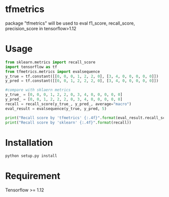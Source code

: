 # tfmetrics
package "tfmetrics" will be used to eval f1_score, recall_score, precision_score in tensorflow>1.12

# Usage

```python
from sklearn.metrics import recall_score
import tensorflow as tf
from tfmetrics.metrics import evalsequence
y_true = tf.constant([[0, 0, 0, 1, 2, 2, 0], [3, 4, 0, 0, 0, 0, 0]])
y_pred = tf.constant([[0, 0, 1, 2, 2, 2, 0], [3, 4, 0, 0, 0, 0, 0]])

#compare with sklaern metrics
y_true_ = [0, 0, 0, 1, 2, 2, 0, 3, 4, 0, 0, 0, 0, 0]
y_pred_ = [0, 0, 1, 2, 2, 2, 0, 3, 4, 0, 0, 0, 0, 0]
recall = recall_score(y_true_, y_pred_, average="macro")
eval_result = evalsequence(y_true, y_pred, 5)

print("Recall score by 'tfmetrics' {:.4f}".format(eval_result.recall_score))
print("Recall score by 'sklearn' {:.4f}".format(recall))

```

# Installation
```python
python setup.py install
```
# Requirement
Tensorflow >= 1.12
